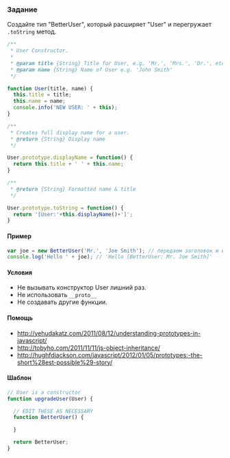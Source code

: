 ### Задание

Создайте тип "BetterUser", который расширяет "User" и перегружает `.toString` метод.

```js
/**
 * User Constructor.
 *
 * @param title {String} Title for User, e.g. 'Mr.', 'Mrs.', 'Dr.', etc.
 * @param name {String} Name of User e.g. 'John Smith'
 */

function User(title, name) {
  this.title = title;
  this.name = name;
  console.info('NEW USER: ' + this);
}

/**
 * Creates full display name for a user.
 * @return {String} Display name
 */

User.prototype.displayName = function() {
  return this.title + ' ' + this.name;
}

/**
 * @return {String} Formatted name & title
 */

User.prototype.toString = function() {
  return '[User:'+this.displayName()+']';
}
```

#### Пример

```js
var joe = new BetterUser('Mr.', 'Joe Smith'); // передаем заголовок и имя.
console.log('Hello ' + joe); // 'Hello [BetterUser: Mr. Joe Smith]'
```

#### Условия

* Не вызывать конструктор User лишний раз.
* Не использовать `__proto__`
* Не создавать другие функции.

#### Помощь

* http://yehudakatz.com/2011/08/12/understanding-prototypes-in-javascript/
* http://tobyho.com/2011/11/11/js-object-inheritance/
* http://hughfdjackson.com/javascript/2012/01/05/prototypes:-the-short%28est-possible%29-story/

#### Шаблон

```js
// User is a constructor
function upgradeUser(User) {

  // EDIT THESE AS NECESSARY
  function BetterUser() {

  }

  return BetterUser;
}
```

